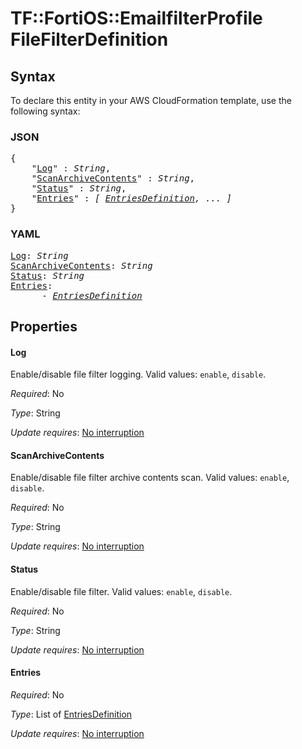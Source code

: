 # TF::FortiOS::EmailfilterProfile FileFilterDefinition

## Syntax

To declare this entity in your AWS CloudFormation template, use the following syntax:

### JSON

<pre>
{
    "<a href="#log" title="Log">Log</a>" : <i>String</i>,
    "<a href="#scanarchivecontents" title="ScanArchiveContents">ScanArchiveContents</a>" : <i>String</i>,
    "<a href="#status" title="Status">Status</a>" : <i>String</i>,
    "<a href="#entries" title="Entries">Entries</a>" : <i>[ <a href="entriesdefinition.md">EntriesDefinition</a>, ... ]</i>
}
</pre>

### YAML

<pre>
<a href="#log" title="Log">Log</a>: <i>String</i>
<a href="#scanarchivecontents" title="ScanArchiveContents">ScanArchiveContents</a>: <i>String</i>
<a href="#status" title="Status">Status</a>: <i>String</i>
<a href="#entries" title="Entries">Entries</a>: <i>
      - <a href="entriesdefinition.md">EntriesDefinition</a></i>
</pre>

## Properties

#### Log

Enable/disable file filter logging. Valid values: `enable`, `disable`.

_Required_: No

_Type_: String

_Update requires_: [No interruption](https://docs.aws.amazon.com/AWSCloudFormation/latest/UserGuide/using-cfn-updating-stacks-update-behaviors.html#update-no-interrupt)

#### ScanArchiveContents

Enable/disable file filter archive contents scan. Valid values: `enable`, `disable`.

_Required_: No

_Type_: String

_Update requires_: [No interruption](https://docs.aws.amazon.com/AWSCloudFormation/latest/UserGuide/using-cfn-updating-stacks-update-behaviors.html#update-no-interrupt)

#### Status

Enable/disable file filter. Valid values: `enable`, `disable`.

_Required_: No

_Type_: String

_Update requires_: [No interruption](https://docs.aws.amazon.com/AWSCloudFormation/latest/UserGuide/using-cfn-updating-stacks-update-behaviors.html#update-no-interrupt)

#### Entries

_Required_: No

_Type_: List of <a href="entriesdefinition.md">EntriesDefinition</a>

_Update requires_: [No interruption](https://docs.aws.amazon.com/AWSCloudFormation/latest/UserGuide/using-cfn-updating-stacks-update-behaviors.html#update-no-interrupt)


